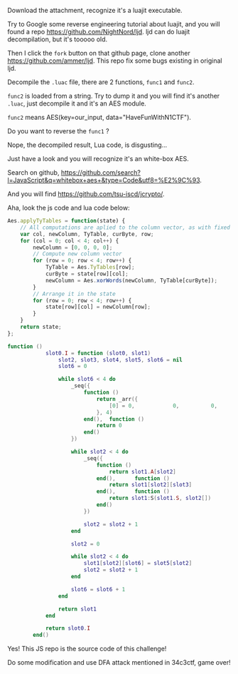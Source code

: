 Download the attachment, recognize it's a luajit executable.

Try to Google some reverse engineering tutorial about luajit, and you will found a repo <https://github.com/NightNord/ljd>. ljd can do luajit decompilation, but it's tooooo old.

Then I click the `fork` button on that github page, clone another <https://github.com/ammer/ljd>. This repo fix some bugs existing in original ljd.

Decompile the `.luac` file, there are 2 functions, `func1` and `func2`.

`func2` is loaded from a string. Try to dump it and you will find it's another `.luac`, just decompile it and it's an AES module.

`func2` means AES(key=our_input, data="HaveFunWithN1CTF").

Do you want to reverse the `func1` ? 

Nope, the decompiled result, Lua code, is disgusting...

Just have a look and you will recognize it's an white-box AES. 

Search on github, <https://github.com/search?l=JavaScript&q=whitebox+aes+&type=Code&utf8=%E2%9C%93>.

And you will find <https://github.com/tsu-iscd/jcrypto/>.

Aha, look the js code and lua code below:

```javascript
Aes.applyTyTables = function(state) {
    // All computations are aplied to the column vector, as with fixed column No
    var col, newColumn, TyTable, curByte, row;
    for (col = 0; col < 4; col++) {
        newColumn = [0, 0, 0, 0];
        // Compute new column vector
        for (row = 0; row < 4; row++) {
            TyTable = Aes.TyTables[row];
            curByte = state[row][col];
            newColumn = Aes.xorWords(newColumn, TyTable[curByte]);
        }
        // Arrange it in the state
        for (row = 0; row < 4; row++) {
            state[row][col] = newColumn[row];
        }
    }
    return state;
};
```

```Lua
function ()
			slot0.I = function (slot0, slot1)
				slot2, slot3, slot4, slot5, slot6 = nil
				slot6 = 0

				while slot6 < 4 do
					_seq({
						function ()
							return _arr({
								[0] = 0,			0,			0,			0
							}, 4)
						end(),	function ()
							return 0
						end()
					})

					while slot2 < 4 do
						_seq({
							function ()
								return slot1.A[slot2]
							end(),		function ()
								return slot1[slot2][slot3]
							end(),		function ()
								return slot1:S(slot1.S, slot2[])
							end()
						})

						slot2 = slot2 + 1
					end

					slot2 = 0

					while slot2 < 4 do
						slot1[slot2][slot6] = slot5[slot2]
						slot2 = slot2 + 1
					end

					slot6 = slot6 + 1
				end

				return slot1
			end

			return slot0.I
		end()
```

Yes! This JS repo is the source code of this challenge!

Do some modification and use DFA attack mentioned in 34c3ctf, game over!
